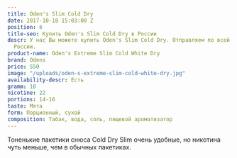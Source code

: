```yaml
---
title: Oden's Slim Cold Dry
date: 2017-10-18 15:03:00 Z
position: 6
title-seo: Купить Oden's Slim Cold Dry в России
descr: У нас Вы можете купить Oden's Slim Cold Dry. Отправляем по всей территории
  России.
product-name: Oden's Extreme Slim Cold White Dry
brand: Odens
price: 550
image: "/uploads/oden-s-extreme-slim-cold-white-dry.jpg"
availability-descr: Есть
gramm: 10
nicotine: 22
portions: 14-16
taste: Мята
form: Порционный, сухой
composition: Табак, вода, соль, пищевой ароматизатор
---
```


Тоненькие пакетики снюса Cold Dry Slim очень удобные, но никотина чуть меньше, чем в обычных пакетиках.